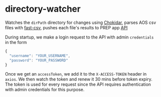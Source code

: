 # directory-watcher

Watches the `dirPath` directory for changes using [Chokidar](https://github.com/paulmillr/chokidar), parses AOS csv files with [fast-csv](https://www.npmjs.com/package/fast-csv), pushes each file's results to PREP app [API](https://github.com/nandanv2702/aos-dashboard/tree/master/server)

During startup, we make a login request to the API with admin `credentials` in the form
```js
{
  "username": "YOUR_USERNAME",
  "password": "YOUR_PASSWORD"
}
```

Once we get an `accessToken`, we add it to the `X-ACCESS-TOKEN` header in `axios`. We then watch the token and renew it 30 mins before token expiry. The token is used for every request since the API requires authentication with admin credentials for this purpose.
